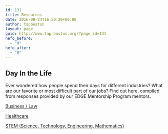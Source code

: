 ```yaml
---
id: 131
title: Resources
date: 2016-09-24T16:50:20+00:00
author: tapboston
layout: page
guid: http://www.tap-boston.org/?page_id=131
hefo_before:
  - "0"
hefo_after:
  - "0"
---
```

## Day In the Life

Ever wondered how people spend their days for different industries? What are our favorite or most difficult part of our jobs? Find out here, compiled from responses provided by our EDGE Mentorship Program mentors.

<div class="ezcol ezcol-one-half">
  <a href="http://www.tap-boston.org/resources/a-day-in-the-life-business-law/">Business / Law</a>
  
  <p>
    <a href="http://www.tap-boston.org/resources/a-day-in-the-life-healthcare/">Healthcare</a>
  </p>
  
  <p>
    <a href="http://www.tap-boston.org/resources/a-day-in-the-life-healthcare-2/">STEM (Science, Technology, Engineering, Mathematics)</a><br />
